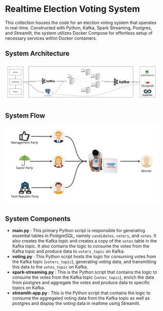 # Realtime Election Voting System

This collection houses the code for an election voting system that operates in real-time. Constructed with Python, Kafka, Spark Streaming, Postgres, and Streamlit, the system utilizes Docker Compose for effortless setup of necessary services within Docker containers.

## System Architecture

![alt text](images/system_architecture.jpg)

## System Flow

![alt text](images/system_flow.jpg)

## System Components
- **main.py** :  This primary Python script is responsible for generating essential tables in PostgreSQL, namely `candidates`, `voters`, and `votes`. It also creates the Kafka topic and creates a copy of the `votes` table in the Kafka topic. It also contains the logic to consume the votes from the Kafka topic and produce data to `voters_topic` on Kafka.
- **voting.py** : This Python script hosts the logic for consuming votes from the Kafka topic (`voters_topic`), generating voting data, and transmitting this data to the `votes_topic` on Kafka.
- **spark-streaming.py** : This is the Python script that contains the logic to consume the votes from the Kafka topic (`votes_topic`), enrich the data from postgres and aggregate the votes and produce data to specific topics on Kafka.
- **streamlit-app.py** : This is the Python script that contains the logic to consume the aggregated voting data from the Kafka topic as well as postgres and display the voting data in realtime using Streamlit.
